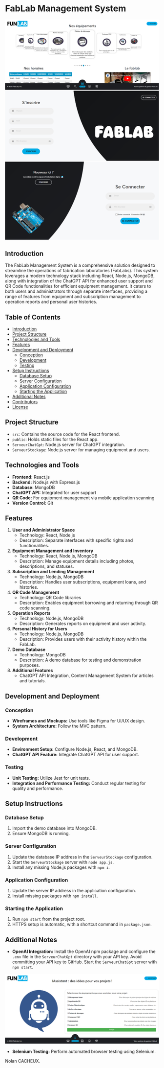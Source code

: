 # FabLab Management System

![Photo README3](readme3.png)  
![Photo README2](readme2.png)  
![Photo README1](readme1.png)


## Introduction

The FabLab Management System is a comprehensive solution designed to streamline the operations of fabrication laboratories (FabLabs). This system leverages a modern technology stack including React, Node.js, MongoDB, along with integration of the ChatGPT API for enhanced user support and QR Code functionalities for efficient equipment management. It caters to both users and administrators through separate interfaces, providing a range of features from equipment and subscription management to operation reports and personal user histories.

## Table of Contents

- [Introduction](#introduction)
- [Project Structure](#project-structure)
- [Technologies and Tools](#technologies-and-tools)
- [Features](#features)
- [Development and Deployment](#development-and-deployment)
  - [Conception](#conception)
  - [Development](#development)
  - [Testing](#testing)
- [Setup Instructions](#setup-instructions)
  - [Database Setup](#database-setup)
  - [Server Configuration](#server-configuration)
  - [Application Configuration](#application-configuration)
  - [Starting the Application](#starting-the-application)
- [Additional Notes](#additional-notes)
- [Contributors](#contributors)
- [License](#license)

## Project Structure

- `src`: Contains the source code for the React frontend.
- `public`: Holds static files for the React app.
- `ServeurChatGpt`: Node.js server for ChatGPT integration.
- `ServeurStockage`: Node.js server for managing equipment and users.

## Technologies and Tools

- **Frontend:** React.js
- **Backend:** Node.js with Express.js
- **Database:** MongoDB
- **ChatGPT API:** Integrated for user support
- **QR Code:** For equipment management via mobile application scanning
- **Version Control:** Git

## Features

1. **User and Administrator Space**
   - Technology: React, Node.js
   - Description: Separate interfaces with specific rights and functionalities.
2. **Equipment Management and Inventory**
   - Technology: React, Node.js, MongoDB
   - Description: Manage equipment details including photos, descriptions, and statuses.
3. **Subscription and Lending Management**
   - Technology: Node.js, MongoDB
   - Description: Handles user subscriptions, equipment loans, and histories.
4. **QR Code Management**
   - Technology: QR Code libraries
   - Description: Enables equipment borrowing and returning through QR code scanning.
5. **Operation Reports**
   - Technology: Node.js, MongoDB
   - Description: Generates reports on equipment and user activity.
6. **Personal History for Users**
   - Technology: Node.js, MongoDB
   - Description: Provides users with their activity history within the FabLab.
7. **Demo Database**
   - Technology: MongoDB
   - Description: A demo database for testing and demonstration purposes.
8. **Additional Features**
   - ChatGPT API Integration, Content Management System for articles and tutorials.

## Development and Deployment

### Conception

- **Wireframes and Mockups:** Use tools like Figma for UI/UX design.
- **System Architecture:** Follow the MVC pattern.

### Development

- **Environment Setup:** Configure Node.js, React, and MongoDB.
- **ChatGPT API Feature:** Integrate ChatGPT API for user support.

### Testing

- **Unit Testing:** Utilize Jest for unit tests.
- **Integration and Performance Testing:** Conduct regular testing for quality and performance.

## Setup Instructions

### Database Setup

1. Import the demo database into MongoDB.
2. Ensure MongoDB is running.

### Server Configuration

1. Update the database IP address in the `ServeurStockage` configuration.
2. Start the `ServeurStockage` server with `node app.js`.
3. Install any missing Node.js packages with `npm i`.

### Application Configuration

1. Update the server IP address in the application configuration.
2. Install missing packages with `npm install`.

### Starting the Application

1. Run `npm start` from the project root.
2. HTTPS setup is automatic, with a shortcut command in `package.json`.

## Additional Notes

- **OpenAI Integration:** Install the OpenAI npm package and configure the `.env` file in the `ServeurChatGpt` directory with your API key. Avoid committing your API key to GitHub. Start the `ServeurChatGpt` server with `npm start`.

![Photo README4](readme4.png)

- **Selenium Testing:** Perform automated browser testing using Selenium.


Nolan CACHEUX.